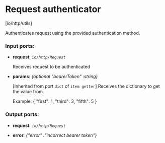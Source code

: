# Request authenticator

[io/http/utils]

Authenticates request using the provided authentication method.

### Input ports:

* __request__: _`io/http/Request`_

    Receives request to be authenticated



* __params__: _{optional "bearerToken" :string}_

    [Inherited from port `dict` of `item getter`] 
    Receives the dictionary to get the value from.
    
    Example:
    { "first": 1, "third": 3, "fifth": 5 }



### Output ports:

* __request__: _`io/http/Request`_



* __error__: _{"error" :"incorrect bearer token"}_



